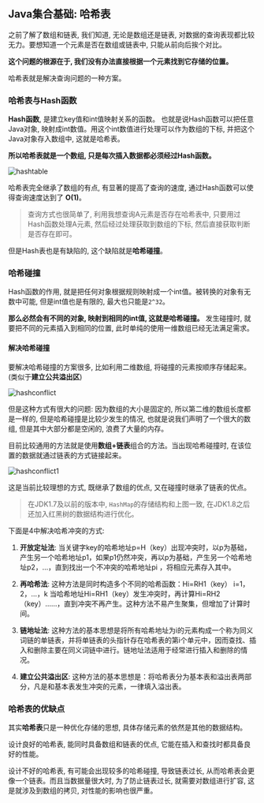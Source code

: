 ## Java集合基础: 哈希表

之前了解了数组和链表, 我们知道, 无论是数组还是链表, 对数据的查询表现都比较无力。要想知道一个元素是否在数组或链表中, 只能从前向后挨个对比。

**这个问题的根源在于, 我们没有办法直接根据一个元素找到它存储的位置。**

哈希表就是解决查询问题的一种方案。

### 哈希表与Hash函数

**Hash函数**, 是建立key值和int值映射关系的函数。
也就是说Hash函数可以把任意Java对象, 映射成int数值。用这个int数值进行处理可以作为数组的下标, 并把这个Java对象存入数组中, 这就是哈希表。

**所以哈希表就是一个数组, 只是每次插入数据都必须经过Hash函数。**

![hashtable](/image/hashtable.png)

哈希表完全继承了数组的有点, 有显著的提高了查询的速度, 通过Hash函数可以使得查询速度达到了 **O(1)**。

> 查询方式也很简单了, 利用我想查询A元素是否存在哈希表中, 只要用过Hash函数处理A元素, 然后经过处理获取到数组的下标, 然后直接获取判断是否存在即可。

但是Hash表也是有缺陷的, 这个缺陷就是**哈希碰撞**。

### 哈希碰撞

Hash函数的作用, 就是把任何对象根据规则映射成一个int值。被转换的对象有无数中可能, 但是int值也是有限的, 最大也只能是`2^32`。

**那么必然会有不同的对象, 映射到相同的int值, 这就是哈希碰撞。** 发生碰撞时, 就要把不同的元素插入到相同的位置, 此时单纯的使用一维数组已经无法满足需求。

#### 解决哈希碰撞

要解决哈希碰撞的方案很多, 比如利用二维数组, 将碰撞的元素按顺序存储起来。(类似于**建立公共溢出区**)

![hashconflict](/image/hashconflict.png)

但是这种方式有很大的问题: 因为数组的大小是固定的, 所以第二维的数组长度都是一样的, 但是哈希碰撞是比较少发生的情况, 也就是说我们声明了一个很大的数组, 但是其中大部分都是空闲的, 浪费了大量的内存。

目前比较通用的方法就是使用**数组+链表**组合的方法。当出现哈希碰撞时, 在该位置的数据就通过链表的方式链接起来。

![hashconflict1](/image/hashconflict1.png)

这是当前比较理想的方式, 既继承了数组的优点, 又在碰撞时继承了链表的优点。

> 在JDK1.7及以前的版本中, `HashMap`的存储结构和上图一致, 在JDK1.8之后还加入红黑树的数据结构进行优化。

下面是4中解决哈希冲突的方式:

1. **开放定址法**: 当关键字key的哈希地址p=H（key）出现冲突时，以p为基础，产生另一个哈希地址p1，如果p1仍然冲突，再以p为基础，产生另一个哈希地址p2，…，直到找出一个不冲突的哈希地址pi ，将相应元素存入其中。

2. **再哈希法**: 这种方法是同时构造多个不同的哈希函数：Hi=RH1（key） i=1，2，…，k 当哈希地址Hi=RH1（key）发生冲突时，再计算Hi=RH2（key）……，直到冲突不再产生。这种方法不易产生聚集，但增加了计算时间。

3. **链地址法**: 这种方法的基本思想是将所有哈希地址为i的元素构成一个称为同义词链的单链表，并将单链表的头指针存在哈希表的第i个单元中，因而查找、插入和删除主要在同义词链中进行。链地址法适用于经常进行插入和删除的情况。

4. **建立公共溢出区**: 这种方法的基本思想是：将哈希表分为基本表和溢出表两部分，凡是和基本表发生冲突的元素，一律填入溢出表。

### 哈希表的优缺点

其实**哈希表**只是一种优化存储的思想, 具体存储元素的依然是其他的数据结构。

设计良好的哈希表, 能同时具备数组和链表的优点, 它能在插入和查找时都具备良好的性能。

设计不好的哈希表, 有可能会出现较多的哈希碰撞, 导致链表过长, 从而哈希表会更像一个链表。而且当数据量很大时, 为了防止链表过长, 就需要对数组进行扩容, 这是就涉及到数组的拷贝, 对性能的影响也很严重。